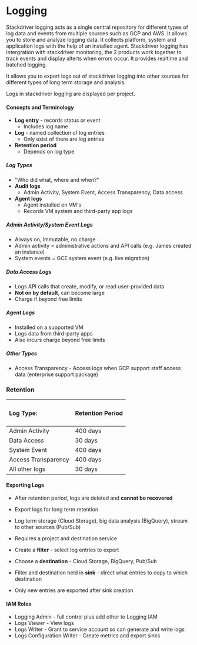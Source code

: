  # Logging
 
 Stackdriver logging acts as a single central repository for different types of log data and events from multiple sources such as GCP and AWS. It allows you to store and analyze logging data.
It collects platform, system and application logs with the help of an installed agent.
Stackdriver logging has intergration with stackdriver monitoring, the 2 products work together to track events and display alterts when errors occur. It provides realtime and batched logging.

It allows you to export logs out of stackdriver logging into other sources for different types of long term storage and analysis.

Logs in stackdriver logging are displayed per project.

#### Concepts and Terminology

- **Log entry** - records status or event
  - Includes log name
 - **Log** - named collection of log entries
   - Only exist of there are log entries
 - **Retention period**
   - Depends on log type

##### Log Types

 - "Who did what, where and when?"
 - **Audit logs**
   - Admin Activity, System Event, Access Transparency, Data access
- **Agent logs**
  - Agent installed on VM's
  - Records VM system and third-party app logs


##### Admin Activity/System Event Logs

  - Always on, immutable, no charge
  - Admin activity = administrative actions and API calls (e.g. James created an instance)
  - System events = GCE system event (e.g. live migration)

##### Data Access Logs

  - Logs API calls that create, modify, or read user-provided data
  - **Not on by default**, can become large
  - Charge if beyond free limits


##### Agent Logs

  - Installed on a supported VM
  - Logs data from third-party apps
  - Also incurs charge beyond free limits


##### Other Types

  - Access Transparency - Access logs when GCP support staff access data (enterprise support package)



### Retention

| <h4>Log Type: </h4>| <h4>Retention Period</h4>
|:-------------------------------|:-----------------|
| Admin Activity |400 days |
| Data Access |30 days|
|System Event|400 days|
|Access Transparency|400 days|
|All other logs|30 days|

#### Exporting Logs
  - After retention period, logs are deleted and **cannot be recovered**
  - Export logs for long term retention
  - Log term storage (Cloud Storage), big data analysis (BigQuery), stream to other sources (Pub/Sub)

  - Requires a project and destination service
  - Create a **filter** - select log entries to export
  - Choose a **destination** - Cloud Storage, BigQuery, Pub/Sub
  - Filter and destination held in **sink** - direct what entries to copy to which destination
  - Only new entries are exported after sink creation


#### IAM Roles

  - Logging Admin - full control plus add other to Logging IAM
  - Logs Viewer - View logs
  - Logs Writer - Grant to service account so can generate and write logs
  - Logs Configuration Writer - Create metrics and export sinks
